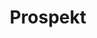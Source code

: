 ---
layout: gallery
title: Prospekt
authors: Dave McDowell
game: 'Final Verdikt: Source'
year: 2010
media:
  - 
    title: Image 1
    # image, video, cubemap, 3d
    type: image
    thumbnail: https://picsum.photos/445/296?random=1 
    thumbnail_alt: Image 1
    src:
    alt:
    description: >-
      An image generated from lorem picsum for testing.
  - 
    title: Image 2
    # image, video, cubemap, 3d
    type: image
    thumbnail: https://picsum.photos/445/296?random=2 
    thumbnail_alt: Image 2
    src:
    alt:
    description: >-
      An image generated from lorem picsum for testing.
---